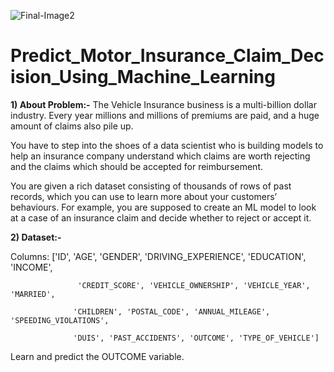 ![Final-Image2](https://user-images.githubusercontent.com/84449238/194903256-1fce3396-67b6-420b-afec-3487c834434b.jpg)

# Predict_Motor_Insurance_Claim_Decision_Using_Machine_Learning

**1) About Problem:-**
The Vehicle Insurance business is a multi-billion dollar industry. Every year millions and millions of premiums are paid, and a huge amount of claims also pile up. 

You have to step into the shoes of a data scientist who is building models to help an insurance company understand which claims are worth rejecting and the claims which should be accepted for reimbursement. 

You are given a rich dataset consisting of thousands of rows of past records, which you can use to learn more about your customers’ behaviours. For example, you are supposed to create an ML model to look at a case of an insurance claim and decide whether to reject or accept it. 

**2) Dataset:-**

Columns: ['ID', 'AGE', 'GENDER', 'DRIVING_EXPERIENCE', 'EDUCATION', 'INCOME',

                   'CREDIT_SCORE', 'VEHICLE_OWNERSHIP', 'VEHICLE_YEAR', 'MARRIED',

                  'CHILDREN', 'POSTAL_CODE', 'ANNUAL_MILEAGE', 'SPEEDING_VIOLATIONS',

                  'DUIS', 'PAST_ACCIDENTS', 'OUTCOME', 'TYPE_OF_VEHICLE']

 Learn and predict the OUTCOME variable.
